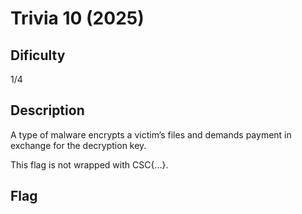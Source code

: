 # Trivia 10 (2025)

## Dificulty
1/4

## Description
A type of malware encrypts a victim’s files and demands payment in exchange for the decryption key.

This flag is not wrapped with CSC{...}.

## Flag
